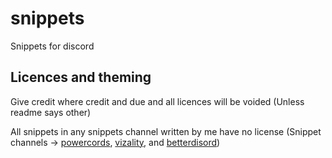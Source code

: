 # snippets
Snippets for discord

## Licences and theming
Give credit where credit and due and all licences will be voided (Unless readme says other)

All snippets in any snippets channel written by me have no license (Snippet channels -> [powercords](https://discord.com/channels/538759280057122817/755005803303403570), [vizality](https://discord.com/channels/689933814864150552/807322939111637064), and [betterdisord]())
